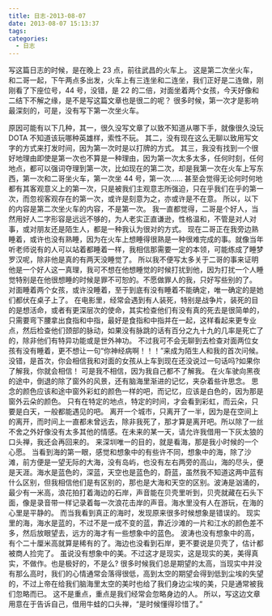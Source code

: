 ```yaml
---
title: 日志-2013-08-07
date: 2013-08-07 15:13:37
tags:
categories:
  - 日志
---
```


写这篇日志的时候，是在晚上 23 点，前往武昌的火车上。
这是第二次坐火车，和二哥一起，下午两点多出发，火车上有三连坐和二连坐，我们正好是二连做，刚刚看了下座位号，44 号，没错，是 22 的二倍，对面坐着两个女孩，今天好像和二结下不解之缘，是不是写这篇文章也是很二的呢？
很多时候，第一次才是影响最深刻的，可是，没有写下第一次坐火车。

<!-- more -->

原因可能有以下几种，其一，很久没写文章了以致不知道从哪下手，就像很久没玩 DOTA 不知道该玩哪种英雄样，索性不玩。
其二，没有现在这么无聊以致用写文字的方式来打发时间，因为第一次时是以打牌的方式。
其三，我没有找到一个很好地理由即使是第一次也不算是一种理由，因为第一次太多太多，任何时刻，任何地点，都可以强词夺理到第一次，比如现在的第二次，却是我第一次在火车上写东西，第一次和二哥坐火车，第一次坐 44 号，第一次......
甚至会觉得无论何时何地都有其客观意义上的第一次，只是被我们主观意志所强迫，只在乎我们在乎的第一次，而忽视客观存在的第一次，或许是刻意为之，亦或许是不在意。
所以，以下的内容是第二次坐火车的内容，不是第一次。
我一直都觉得，二哥是个好人，当然用好人二字形容是远远不够的，为人老实正直谦逊，性格温和，不管是对人对事，或对朋友还是陌生人，都是一种我认为很对的方式。
现在二哥正在我旁边熟睡着，或许也没有熟睡，因为在火车上想睡得很熟是一种很难完成的事。就像当年听老师说有的人可以站着都睡着一样，我相信那需要一定的本领，可能练成了睡梦罗汉呢，除非他是真的有两天没睡觉了。
所以我不便写太多关于二哥的事来证明他是一个好人这一真理，我可不想在他想睡觉的时候打扰到他，因为打扰一个人睡觉特别是在他很想睡的时候是罪不可恕的。不愿做罪人的我，只好写些别的了。
对面睡着两个女孩，或许没睡着，至于到底有没有睡着不能确定，唯一确定的是她们都伏在桌子上了。
在电影里，经常会遇到有人装死，特别是战争片，装死的目的是想活命，或者有更深层次的使命，其实检查他们有没有真的死去是很简单的，只需要弯下腰拿出食指和中指，最好是食指和中指并在一起，这样看起来更专业点，然后检查他们颈部的脉动，如果没有脉跳的话有百分之九十九的几率是死亡了的，除非他们有特异功能或是世外神功。
不过我可不会无聊到去检查对面两位女孩有没有睡着，更不想让一句“你神经病啊！！！”来成为陌生人和我的首次问候。
没错，是首次，你会相信我和对面的女孩从上车到现在还没说过一句话吗?如果你了解我，你就会相信！
可是我不相信，因为我自己都不了解我。
在火车驶向黑夜的途中，倒退的除了窗外的风景，还有脑海里渐进的记忆，夹杂着些许思念。
思念的颜色应该和途中窗外彩虹的颜色一样的吧，而记忆，应该是白色的，因为那是窗外云朵的颜色。
只有在特定的地点，特定的时间，才会看到彩虹，而云朵，只要是白天，一般都能遇见的吧。
离开一个城市，只离开了一半，因为是在空间上的离开，而时间上一直都未曾远去，除非我死了，那才算是离开吧。所以除了一丝不舍之外好像没有太多其他的情感。在未来的某一天，请允许我借用一下灰太狼的口头禅，我还会再回来的。
来深圳唯一的目的，就是看海，那是我小时候的一个心愿。
当看到海的第一眼，感觉和想象中的有些许不同，想象中的海，除了沙滩，前方便是一望无际的大海，没有岛屿，也没有左右两旁的高山，海的尽头，便是天涯。海水是蓝色的，深蓝，天空也是蓝色的，蔚蓝，虽然我不知道这两中蓝有什么区别，但我相信他们是有区别的，那也是大海和天空的区别。波涛是汹涌的，最少有一米高，浪花拍打着海边的石岸，声音能在贝壳里听到，贝壳就藏在石头下面，像是录音带一样记录着每一次浪花击岸的声音。海水里没有人在游玩，在海的心里是平静的。
而当我看到真正的海时，发现原来很多时候想象是错误的。
现实里的海，海水是蓝的，不过不是一成不变的蓝，靠近沙滩的一片和江水的颜色差不多，然后放眼望去，远方的海才有一些想象中的蓝色。
波涛也没有想象中的高，有个二十厘米高就算是稀有的了。海边也没看到石岸，更不要说是贝壳了，估计都被商人捡完了。
虽说没有想象中的美。不过这才是现实，这是现实的美，美得真实，不做作。也是极好的，不是么?
很多时候我们总是期望的太高，当现实中并没有那么高时，我们的心情通常会落得很低，高到太空的期望会得到低到尘埃的失望的，不过上帝在给我们脑海里太空的美时也给了我们身边尘埃的美，只是通常被我们忽略而已。
这不是重点，重点是我们经常会忽略身边的人。
所以，写这边文章用意在于告诉自己，借用牛蛙的口头禅，“是时候懂得珍惜了。”

